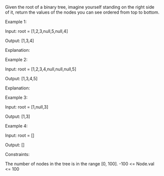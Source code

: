 Given the root of a binary tree, imagine yourself standing on the right side of it, return the values of the nodes you can see ordered from top to bottom.

 

Example 1:

Input: root = [1,2,3,null,5,null,4]

Output: [1,3,4]

Explanation:



Example 2:

Input: root = [1,2,3,4,null,null,null,5]

Output: [1,3,4,5]

Explanation:



Example 3:

Input: root = [1,null,3]

Output: [1,3]



Example 4:

Input: root = []

Output: []

 

Constraints:

The number of nodes in the tree is in the range [0, 100].
-100 <= Node.val <= 100